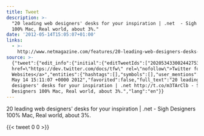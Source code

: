 ```yaml
---
title: Tweet
description: >-
  "20 leading web designers' desks for your inspiration | .net  - Sigh Designers
  100% Mac, Real world, about 3%."
date: '2012-05-14T15:05:07+01:00'
links:
  - >-
    http://www.netmagazine.com/features/20-leading-web-designers-desks-your-inspiration
source: >-
  {"tweet":{"edit_info":{"initial":{"editTweetIds":["202053433002442753"],"editableUntil":"2012-05-14T16:11:07.056Z","editsRemaining":"5","isEditEligible":true}},"retweeted":false,"source":"<a
  href=\"https://dev.twitter.com/docs/tfw\" rel=\"nofollow\">Twitter for
  Websites</a>","entities":{"hashtags":[],"symbols":[],"user_mentions":[],"urls":[{"url":"http://t.co/m3TArClb","expanded_url":"http://www.netmagazine.com/features/20-leading-web-designers-desks-your-inspiration","display_url":"netmagazine.com/features/20-le…","indices":["60","80"]}]},"display_text_range":["0","129"],"favorite_count":"0","id_str":"202053433002442753","truncated":false,"retweet_count":"0","id":"202053433002442753","possibly_sensitive":false,"created_at":"Mon
  May 14 15:11:07 +0000 2012","favorited":false,"full_text":"20 leading web
  designers' desks for your inspiration | .net http://t.co/m3TArClb - Sigh
  Designers 100% Mac, Real world, about 3%.","lang":"en"}}
---
```

20 leading web designers' desks for your inspiration | .net  - Sigh Designers 100% Mac, Real world, about 3%.
    
{{< tweet 0 0 >}}
    
